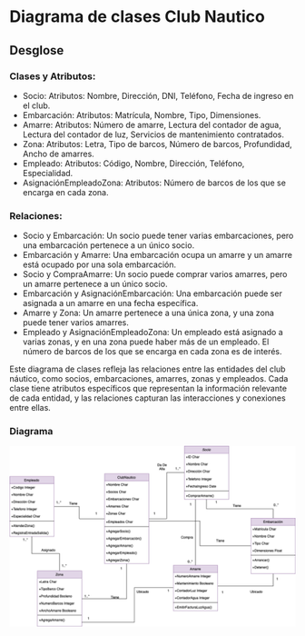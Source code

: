 # Diagrama de clases Club Nautico

## Desglose

### Clases y Atributos:
- Socio:
Atributos: Nombre, Dirección, DNI, Teléfono, Fecha de ingreso en el club.
- Embarcación:
Atributos: Matrícula, Nombre, Tipo, Dimensiones.
- Amarre:
Atributos: Número de amarre, Lectura del contador de agua, Lectura del contador de luz, Servicios de mantenimiento contratados.
- Zona:
Atributos: Letra, Tipo de barcos, Número de barcos, Profundidad, Ancho de amarres.
- Empleado:
Atributos: Código, Nombre, Dirección, Teléfono, Especialidad.
- AsignaciónEmpleadoZona:
Atributos: Número de barcos de los que se encarga en cada zona.

### Relaciones:

- Socio y Embarcación: Un socio puede tener varias embarcaciones, pero una embarcación pertenece a un único socio.
- Embarcación y Amarre: Una embarcación ocupa un amarre y un amarre está ocupado por una sola embarcación.
- Socio y CompraAmarre: Un socio puede comprar varios amarres, pero un amarre pertenece a un único socio.
- Embarcación y AsignaciónEmbarcación: Una embarcación puede ser asignada a un amarre en una fecha específica.
- Amarre y Zona: Un amarre pertenece a una única zona, y una zona puede tener varios amarres.
- Empleado y AsignaciónEmpleadoZona: Un empleado está asignado a varias zonas, y en una zona puede haber más de un empleado. El número de barcos de los que se encarga en cada zona es de interés.

Este diagrama de clases refleja las relaciones entre las entidades del club náutico, como socios, embarcaciones, amarres, zonas y empleados. Cada clase tiene atributos específicos que representan la información relevante de cada entidad, y las relaciones capturan las interacciones y conexiones entre ellas.

### Diagrama

![DiagramaClases](https://github.com/nicholelouis/ETS/blob/main/Tema2/DiagramaClases/img/club_nautico.drawio.png?raw=true)